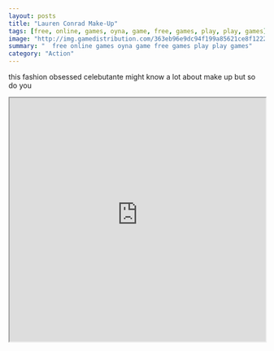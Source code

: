```yaml
---
layout: posts
title: "Lauren Conrad Make-Up"
tags: [free, online, games, oyna, game, free, games, play, play, games]
image: "http://img.gamedistribution.com/363eb96e9dc94f199a85621ce8f1222f.jpg"
summary: "  free online games oyna game free games play play games"
category: "Action"
---
```


this fashion obsessed celebutante might know a lot about make up but so do you

<iframe width="100%" height="480px;" src="http://flash.gamedistribution.com?game=363eb96e9dc94f199a85621ce8f1222f"></iframe>